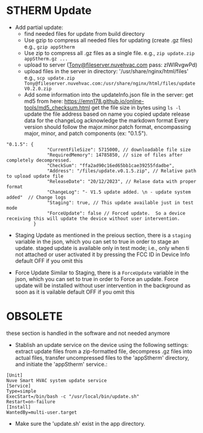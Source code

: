 # STHERM Update

- Add partial update: 
  - find needed files for update from build directory
  - Use gzip to compress all needed files for updating (create .gz files)  e.g., `gzip appStherm`
  - Use zip to compress all .gz files as a single file. e.g., `zip update.zip appStherm.gz ...`
  - upload to server (Tony@fileserver.nuvehvac.com   pass: zIWIRvgwPd)
  - upload files in the server in directory: '/usr/share/nginx/html/files'
 e.g., `scp update.zip Tony@fileserver.nuvehvac.com:/usr/share/nginx/html/files/updateV0.2.0.zip`
  - Add some information into the updateInfo.json file in the server: 
get md5 from here:  https://emn178.github.io/online-tools/md5_checksum.html
get the file size in bytes using `ls -l`
update the file address based on name you copied
update release data
for the changeLog acknowledge the markdown format
Every version should follow the major.minor.patch format, encompassing major, minor, and patch components (ex: "0.1.5").
 ```
"0.1.5": {
                "CurrentFileSize": 5715000, // downloadable file size
                "RequiredMemory": 14785850, // size of files after completely decompressed.
                "CheckSum": "ffa2ad90c16ed65bb1cae39255fdadbe",
                "Address": "/files/update.v0.1.5.zip", // Relative path to upload update file
                "ReleaseDate": "20/12/2023", // Relase data with proper format
                "ChangeLog": "- V1.5 update added. \n - update system added"  // Change logs
				"Staging": true, // This update available just in test mode
                "ForceUpdate": false // Forced update.  So a device receiving this will update the device without user intervention.
           }
```
- Staging Update
as mentioned in the preious section, there is a `staging` variable in the json, which you can set to true in order to stage an update.
staged update is available only in test mode; i.e., only when ti not attached or user activated it by pressing the FCC ID in Device Info
default OFF if you omit this

- Force Update
Similar to Staging, there is a `ForceUpdate` variable in the json, which you can set to true in order to Force an update.
Force update will be installed without user intervention in the background as soon as it is vailable
default OFF if you omit this

# OBSOLETE
these section is handled in the software and not needed anymore
- Stablish an update service on the device using the following settings: extract update files from a zip-formatted file, decompress .gz files into actual files, transfer uncompressed files to the 'appStherm' directory, and initiate the 'appStherm' service.:
```
[Unit]
Nuve Smart HVAC system update service
[Service]
Type=simple
ExecStart=/bin/bash -c "/usr/local/bin/update.sh"
Restart=on-failure
[Install]
WantedBy=multi-user.target
```
- Make sure the 'update.sh' exist in the app directory.
